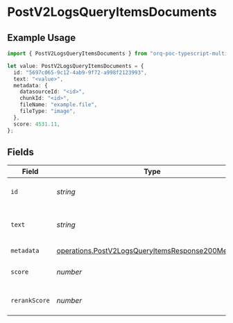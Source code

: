 # PostV2LogsQueryItemsDocuments

## Example Usage

```typescript
import { PostV2LogsQueryItemsDocuments } from "orq-poc-typescript-multi-env-version/models/operations";

let value: PostV2LogsQueryItemsDocuments = {
  id: "5697c065-9c12-4ab9-9f72-a998f2123993",
  text: "<value>",
  metadata: {
    datasourceId: "<id>",
    chunkId: "<id>",
    fileName: "example.file",
    fileType: "image",
  },
  score: 4531.11,
};
```

## Fields

| Field                                                                                                                    | Type                                                                                                                     | Required                                                                                                                 | Description                                                                                                              |
| ------------------------------------------------------------------------------------------------------------------------ | ------------------------------------------------------------------------------------------------------------------------ | ------------------------------------------------------------------------------------------------------------------------ | ------------------------------------------------------------------------------------------------------------------------ |
| `id`                                                                                                                     | *string*                                                                                                                 | :heavy_check_mark:                                                                                                       | The id of the resource                                                                                                   |
| `text`                                                                                                                   | *string*                                                                                                                 | :heavy_check_mark:                                                                                                       | Text content of the document                                                                                             |
| `metadata`                                                                                                               | [operations.PostV2LogsQueryItemsResponse200Metadata](../../models/operations/postv2logsqueryitemsresponse200metadata.md) | :heavy_check_mark:                                                                                                       | N/A                                                                                                                      |
| `score`                                                                                                                  | *number*                                                                                                                 | :heavy_check_mark:                                                                                                       | The score of the document                                                                                                |
| `rerankScore`                                                                                                            | *number*                                                                                                                 | :heavy_minus_sign:                                                                                                       | The rerank score of the document                                                                                         |